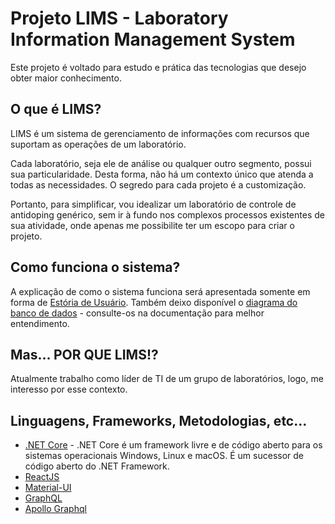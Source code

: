 # Projeto LIMS - Laboratory Information Management System

Este projeto é voltado para estudo e prática das tecnologias que desejo obter maior conhecimento. 

## O que é LIMS?

LIMS é um sistema de gerenciamento de informações com recursos que suportam as operações de um laboratório.

Cada laboratório, seja ele de análise ou qualquer outro segmento, possui sua particularidade. Desta forma, não há um contexto único que atenda a todas as necessidades. O segredo para cada projeto é a customização.

Portanto, para simplificar, vou idealizar um laboratório de controle de antidoping genérico, sem ir à fundo nos complexos processos existentes de sua atividade, onde apenas me possibilite ter um escopo para criar o projeto.

## Como funciona o sistema?

A explicação de como o sistema funciona será apresentada somente em forma de [Estória de Usuário](). Também deixo disponível o [diagrama do banco de dados]() - consulte-os na documentação para melhor entendimento.

## Mas... POR QUE LIMS!?

Atualmente trabalho como líder de TI de um grupo de laboratórios, logo, me interesso por esse contexto.

## Linguagens, Frameworks, Metodologias, etc...

- [.NET Core](https://docs.microsoft.com/pt-br/dotnet/) - .NET Core é um framework livre e de código aberto para os sistemas operacionais Windows, Linux e macOS. É um sucessor de código aberto do .NET Framework.
- [ReactJS](https://pt-br.reactjs.org/)
- [Material-UI]()
- [GraphQL](https://graphql.org/)
- [Apollo Graphql](https://www.apollographql.com/)